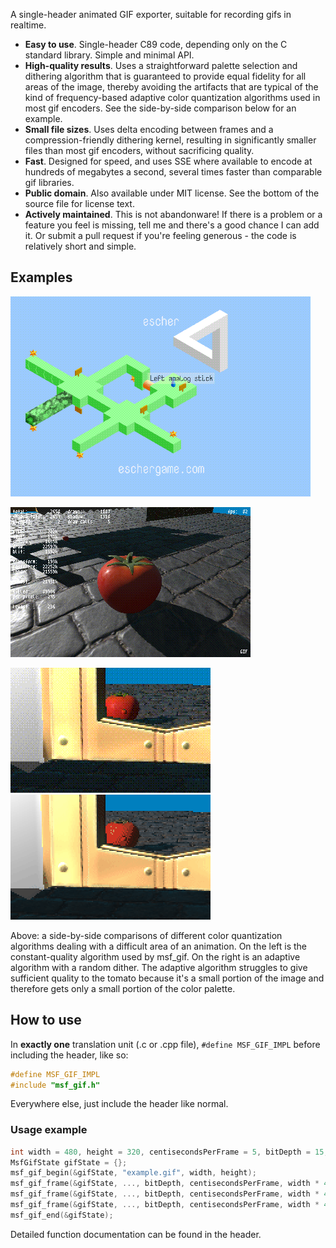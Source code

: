 A single-header animated GIF exporter, suitable for recording gifs in realtime.
* **Easy to use**. Single-header C89 code, depending only on the C standard library. Simple and minimal API.
* **High-quality results**. Uses a straightforward palette selection and dithering algorithm that is guaranteed to provide equal fidelity for all areas of the image, thereby avoiding the artifacts that are typical of the kind of frequency-based adaptive color quantization algorithms used in most gif encoders. See the side-by-side comparison below for an example.
* **Small file sizes**. Uses delta encoding between frames and a compression-friendly dithering kernel, resulting in significantly smaller files than most gif encoders, without sacrificing quality.
* **Fast**. Designed for speed, and uses SSE where available to encode at hundreds of megabytes a second, several times faster than comparable gif libraries.
* **Public domain**. Also available under MIT license. See the bottom of the source file for license text.
* **Actively maintained**. This is not abandonware! If there is a problem or a feature you feel is missing, tell me and there's a good chance I can add it. Or submit a pull request if you're feeling generous - the code is relatively short and simple.

## Examples

[![Example gif from Escher](examples/flip.gif)](https://eschergame.com/)

[![Example gif from DIWide](examples/diwide.gif)](https://github.com/notnullnotvoid/DIWide)

![Side-by-side comparison: MSF half](examples/keyhole-msf-2x.gif)
![Side-by-side comparison: JO half](examples/keyhole-jo-2x.gif)

Above: a side-by-side comparisons of different color quantization algorithms dealing with a difficult area of an animation. On the left is the constant-quality algorithm used by msf_gif. On the right is an adaptive algorithm with a random dither. The adaptive algorithm struggles to give sufficient quality to the tomato because it's a small portion of the image and therefore gets only a small portion of the color palette.

## How to use

In **exactly one** translation unit (.c or .cpp file), `#define MSF_GIF_IMPL` before including the header, like so:
```cpp
#define MSF_GIF_IMPL
#include "msf_gif.h"
```
Everywhere else, just include the header like normal.

### Usage example

```cpp
int width = 480, height = 320, centisecondsPerFrame = 5, bitDepth = 15;
MsfGifState gifState = {};
msf_gif_begin(&gifState, "example.gif", width, height);
msf_gif_frame(&gifState, ..., bitDepth, centisecondsPerFrame, width * 4, false); //frame 1
msf_gif_frame(&gifState, ..., bitDepth, centisecondsPerFrame, width * 4, false); //frame 2
msf_gif_frame(&gifState, ..., bitDepth, centisecondsPerFrame, width * 4, false); //frame 3, etc...
msf_gif_end(&gifState);
```
Detailed function documentation can be found in the header.
